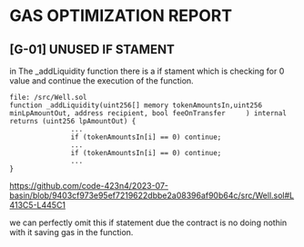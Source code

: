 # GAS OPTIMIZATION REPORT  

## [G-01] UNUSED IF STAMENT  
in The _addLiquidity function there is a if stament which is checking for 0 value and continue the execution of the function.  

```  
file: /src/Well.sol
function _addLiquidity(uint256[] memory tokenAmountsIn,uint256 minLpAmountOut, address recipient, bool feeOnTransfer     ) internal returns (uint256 lpAmountOut) {                 
               ...   
               if (tokenAmountsIn[i] == 0) continue;                 
               ...                 
               if (tokenAmountsIn[i] == 0) continue;                  
               ...     
} 

``` 
https://github.com/code-423n4/2023-07-basin/blob/9403cf973e95ef7219622dbbe2a08396af90b64c/src/Well.sol#L413C5-L445C1 

we can perfectly omit this if statement due the contract is no doing nothin with it saving gas in the function.